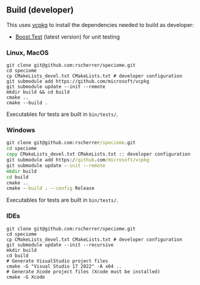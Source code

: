 ## Build (developer)

This uses [vcpkg](https://github.com/microsoft/vcpkg) to install the dependencies needed to build as developer:

* [Boost.Test](https://github.com/boostorg/test) (latest version) for unit testing

### Linux, MacOS

```shell
git clone git@github.com:rscherrer/speciome.git
cd speciome
cp CMakeLists_devel.txt CMakeLists.txt # developer configuration
git submodule add https://github.com/microsoft/vcpkg
git submodule update --init --remote
mkdir build && cd build
cmake ..
cmake --build .
```

Executables for tests are built in `bin/tests/`.

### Windows

```cmd
git clone git@github.com:rscherrer/speciome.git
cd speciome
copy CMakeLists_devel.txt CMakeLists.txt :: developer configuration
git submodule add https://github.com/microsoft/vcpkg
git submodule update --init --remote
mkdir build
cd build
cmake ..
cmake --build . --config Release
```

Executables for tests are built in `bin/tests/`.

### IDEs

```shell
git clone git@github.com:rscherrer/speciome.git
cd speciome
cp CMakeLists_devel.txt CMakeLists.txt # developer configuration
git submodule update --init --recursive
mkdir build
cd build
# Generate VisualStudio project files
cmake -G "Visual Studio 17 2022" -A x64 ..
# Generate Xcode project files (Xcode must be installed)
cmake -G Xcode    
```
